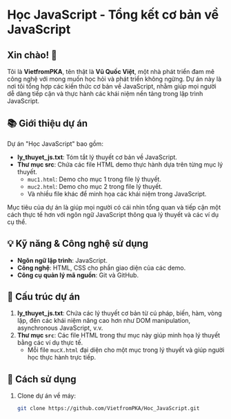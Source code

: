 # Học JavaScript - Tổng kết cơ bản về JavaScript

## Xin chào! 👋

Tôi là **VietfromPKA**, tên thật là **Vũ Quốc Việt**, một nhà phát triển đam mê công nghệ với mong muốn học hỏi và phát triển không ngừng. Dự án này là nơi tôi tổng hợp các kiến thức cơ bản về JavaScript, nhằm giúp mọi người dễ dàng tiếp cận và thực hành các khái niệm nền tảng trong lập trình JavaScript.

## 📚 Giới thiệu dự án

Dự án "Học JavaScript" bao gồm:

- **ly_thuyet_js.txt**: Tóm tắt lý thuyết cơ bản về JavaScript.
- **Thư mục src**: Chứa các file HTML demo thực hành dựa trên từng mục lý thuyết.
  - `muc1.html`: Demo cho mục 1 trong file lý thuyết.
  - `muc2.html`: Demo cho mục 2 trong file lý thuyết.
  - Và nhiều file khác để minh họa các khái niệm trong JavaScript.

Mục tiêu của dự án là giúp mọi người có cái nhìn tổng quan và tiếp cận một cách thực tế hơn với ngôn ngữ JavaScript thông qua lý thuyết và các ví dụ cụ thể.

## 💡 Kỹ năng & Công nghệ sử dụng

- **Ngôn ngữ lập trình**: JavaScript.
- **Công nghệ**: HTML, CSS cho phần giao diện của các demo.
- **Công cụ quản lý mã nguồn**: Git và GitHub.

## 🔭 Cấu trúc dự án

1. **ly_thuyet_js.txt**: Chứa các lý thuyết cơ bản từ cú pháp, biến, hàm, vòng lặp, đến các khái niệm nâng cao hơn như DOM manipulation, asynchronous JavaScript, v.v.
2. **Thư mục `src`**: Các file HTML trong thư mục này giúp minh họa lý thuyết bằng các ví dụ thực tế.
   - Mỗi file `mucX.html` đại diện cho một mục trong lý thuyết và giúp người học thực hành trực tiếp.

## 📂 Cách sử dụng

1. Clone dự án về máy:
   ```bash
   git clone https://github.com/VietfromPKA/Hoc_JavaScript.git
